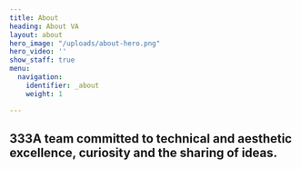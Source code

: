```yaml
---
title: About
heading: About VA
layout: about
hero_image: "/uploads/about-hero.png"
hero_video: ''
show_staff: true
menu:
  navigation:
    identifier: _about
    weight: 1

---
```

## 333A team committed to technical and aesthetic excellence, curiosity and the sharing of ideas.
